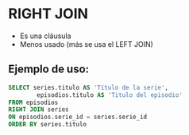 # RIGHT JOIN

- Es una cláusula
- Menos usado (más se usa el LEFT JOIN)

## Ejemplo de uso:
```sql
SELECT series.titulo AS 'Título de la serie',
		episodios.titulo AS 'Titulo del episodio'
FROM episodios
RIGHT JOIN series
ON episodios.serie_id = series.serie_id
ORDER BY series.titulo
```